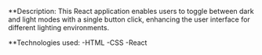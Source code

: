 **Description:
This React application enables users to toggle between dark and light modes with a single button click, enhancing the user interface for different lighting environments. 

**Technologies used:
-HTML
-CSS
-React
